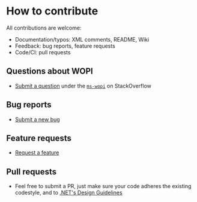 # How to contribute
All contributions are welcome:
- Documentation/typos: XML comments, README, Wiki 
- Feedback: bug reports, feature requests
- Code/CI: pull requests

## Questions about WOPI
- [Submit a question](https://stackoverflow.com/questions/ask?tags=ms-wopi) under the [`ms-wopi`](https://stackoverflow.com/questions/tagged/ms-wopi) on StackOverflow

## Bug reports
- [Submit a new bug](https://github.com/petrsvihlik/WopiHost/issues/new/choose)

## Feature requests
- [Request a feature](https://github.com/petrsvihlik/WopiHost/issues/new/choose)

## Pull requests
- Feel free to submit a PR, just make sure your code adheres the existing codestyle, and to [.NET's Design Guidelines](https://learn.microsoft.com/dotnet/standard/design-guidelines/)
